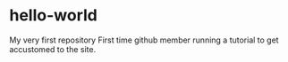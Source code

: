 # hello-world
My very first repository
First time github member running a tutorial to get accustomed to the site.
